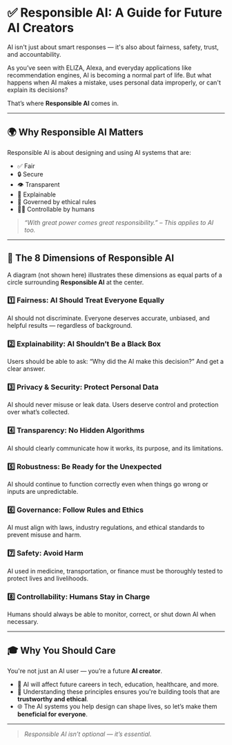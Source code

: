 # ✅ Responsible AI: A Guide for Future AI Creators

AI isn't just about smart responses — it's also about fairness, safety, trust, and accountability.

As you’ve seen with ELIZA, Alexa, and everyday applications like recommendation engines, AI is becoming a normal part of life. But what happens when AI makes a mistake, uses personal data improperly, or can't explain its decisions?

That’s where **Responsible AI** comes in.

---

## 🌍 Why Responsible AI Matters

Responsible AI is about designing and using AI systems that are:

- ✅ Fair
- 🔒 Secure
- 👁️ Transparent
- 🧠 Explainable
- 🧭 Governed by ethical rules
- 🧑‍💻 Controllable by humans

> _“With great power comes great responsibility.” – This applies to AI too._

---

## 🧩 The 8 Dimensions of Responsible AI

A diagram (not shown here) illustrates these dimensions as equal parts of a circle surrounding **Responsible AI** at the center.

### 1️⃣ Fairness: AI Should Treat Everyone Equally
AI should not discriminate. Everyone deserves accurate, unbiased, and helpful results — regardless of background.

### 2️⃣ Explainability: AI Shouldn’t Be a Black Box
Users should be able to ask: “Why did the AI make this decision?” And get a clear answer.

### 3️⃣ Privacy & Security: Protect Personal Data
AI should never misuse or leak data. Users deserve control and protection over what’s collected.

### 4️⃣ Transparency: No Hidden Algorithms
AI should clearly communicate how it works, its purpose, and its limitations.

### 5️⃣ Robustness: Be Ready for the Unexpected
AI should continue to function correctly even when things go wrong or inputs are unpredictable.

### 6️⃣ Governance: Follow Rules and Ethics
AI must align with laws, industry regulations, and ethical standards to prevent misuse and harm.

### 7️⃣ Safety: Avoid Harm
AI used in medicine, transportation, or finance must be thoroughly tested to protect lives and livelihoods.

### 8️⃣ Controllability: Humans Stay in Charge
Humans should always be able to monitor, correct, or shut down AI when necessary.

---

## 🎓 Why You Should Care

You're not just an AI user — you’re a future **AI creator**.

- 💼 AI will affect future careers in tech, education, healthcare, and more.
- 🧠 Understanding these principles ensures you're building tools that are **trustworthy and ethical**.
- 🌐 The AI systems you help design can shape lives, so let’s make them **beneficial for everyone**.

---

> _Responsible AI isn’t optional — it’s essential._
